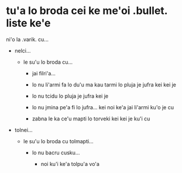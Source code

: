 # tu'a lo broda cei ke me'oi .bullet. liste ke'e
ni'o la .varik. cu...

* nelci...

  * le su'u lo broda cu...

    *  jai filri'a...

      * lo nu li'armi fa lo du'u ma kau tarmi lo pluja je jufra kei kei je
      * lo nu tcidu lo pluja je jufra kei je
      * lo nu jmina pe'a fi lo jufra... kei noi ke'a jai li'armi ku'o je cu

    * zabna le ka ce'u mapti lo torveki kei kei je ku'i cu

* tolnei...

  * le su'u lo broda cu tolmapti...

    * lo nu bacru cusku...

      * noi ku'i ke'a tolpu'a vo'a
